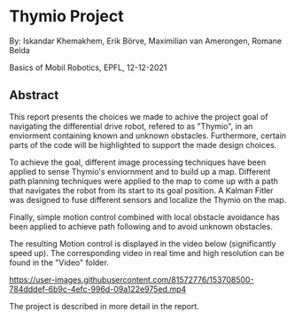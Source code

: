 # Thymio Project
By: Iskandar Khemakhem, Erik Börve, Maximilian van Amerongen, Romane Belda

Basics of Mobil Robotics, EPFL, 12-12-2021


## Abstract
This report presents the choices we made to achive the project goal of navigating the differential drive robot, refered to as "Thymio", in an enviorment containing known and unknown obstacles. Furthermore, certain parts of the code will be highlighted to support the made design choices.

To achieve the goal, different image processing techniques have been applied to sense Thymio's enviornment and to build up a map. Different path planning techniques were applied to the map to come up with a path that navigates the robot from its start to its goal position.
A Kalman Fitler was designed to fuse different sensors and localize the Thymio on the map.

Finally, simple motion control combined with local obstacle avoidance has been applied to achieve path following and to avoid unknown obstacles.

The resulting Motion control is displayed in the video below (significantly speed up). The corresponding video in real time and high resolution can be found in the "Video" folder.


https://user-images.githubusercontent.com/81572776/153708500-784dddef-6b9c-4efc-996d-09a122e975ed.mp4


The project is described in more detail in the report.
